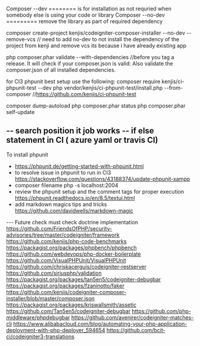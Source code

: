 Composer --dev ======== is for installation as not requried when somebody else is using your code or library
Composer --no-dev ========= remove the library as part of required dependency

composer create-project kenjis/codeigniter-composer-installer --no-dev --remove-vcs // need to add no-dev to not install the dependency of the project from kenji and remove vcs its because i have already existing app

php composer.phar validate --with-dependencies //before you tag a release. It will check if your composer.json is valid: Also validate the composer.json of all installed dependencies.

for CI3 phpunit best setup use the following:
composer require kenjis/ci-phpunit-test --dev
php vendor/kenjis/ci-phpunit-test/install.php --from-composer //https://github.com/kenjis/ci-phpunit-test


composer dump-autoload
php composer.phar status
php composer.phar self-update

--
search position it job works
-- if else statement in CI ( azure yaml or travis CI)
---
To install phpunit
- https://phpunit.de/getting-started-with-phpunit.html
- to resolve issue in phpunit to run in CI3  https://stackoverflow.com/questions/43188374/update-phpunit-xampp
- composer filename php -s localhost:2004
- review the phpunit setup and the comment tags for proper execution
https://phpunit.readthedocs.io/en/8.5/textui.html
- add markdown magics tips and tricks https://github.com/davidwells/markdown-magic

--- Future check
must check doctrine implementation
https://github.com/FriendsOfPHP/security-advisories/tree/master/codeigniter/framework
https://github.com/kenjis/php-code-benchmarks
https://packagist.org/packages/phpbench/phpbench
https://github.com/webdevops/php-docker-boilerplate
https://github.com/VisualPHPUnit/VisualPHPUnit
https://github.com/chriskacerguis/codeigniter-restserver
https://github.com/siriusphp/validation
https://packagist.org/packages/tan5en5/codeigniter-debugbar
https://packagist.org/packages/fzaninotto/faker
https://github.com/kenjis/codeigniter-composer-installer/blob/master/composer.json
https://packagist.org/packages/kriswallsmith/assetic
https://github.com/Tan5en5/codeigniter-debugbar
https://github.com/php-middleware/phpdebugbar
https://github.com/avenirer/codeigniter-matches-cli
https://www.alibabacloud.com/blog/automating-your-php-application-deployment-with-php-deployer_594654
https://github.com/bcit-ci/codeigniter3-translations